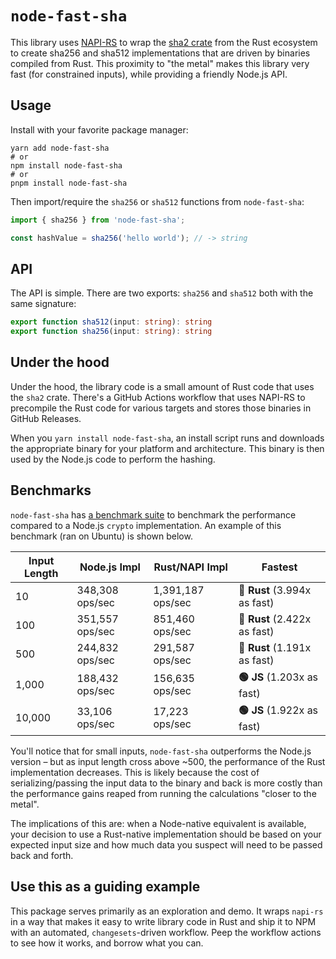 # `node-fast-sha`

This library uses [NAPI-RS](https://napi.rs/) to wrap the [sha2 crate](https://docs.rs/sha2/latest/sha2/) from the Rust ecosystem to create sha256 and sha512 implementations that are driven by binaries compiled from Rust. This proximity to "the metal" makes this library very fast (for constrained inputs), while providing a friendly Node.js API.

## Usage

Install with your favorite package manager:

```shell
yarn add node-fast-sha
# or
npm install node-fast-sha
# or
pnpm install node-fast-sha
```

Then import/require the `sha256` or `sha512` functions from `node-fast-sha`:

```ts
import { sha256 } from 'node-fast-sha';

const hashValue = sha256('hello world'); // -> string
```

## API

The API is simple. There are two exports: `sha256` and `sha512` both with the same signature:

```ts
export function sha512(input: string): string
export function sha256(input: string): string
```

## Under the hood

Under the hood, the library code is a small amount of Rust code that uses the `sha2` crate. There's a GitHub Actions workflow that uses NAPI-RS to precompile the Rust code for various targets and stores those binaries in GitHub Releases.

When you `yarn install node-fast-sha`, an install script runs and downloads the appropriate binary for your platform and architecture. This binary is then used by the Node.js code to perform the hashing.

## Benchmarks

`node-fast-sha` has [a benchmark suite](https://github.com/FormidableLabs/node-fast-sha/blob/main/benchmark/benchmark.mjs) to benchmark the performance compared to a Node.js `crypto` implementation.  An example of this benchmark (ran on Ubuntu) is shown below.
 

| Input Length | Node.js Impl    | Rust/NAPI Impl    | Fastest                      |
|--------------|-----------------|-------------------|------------------------------|
| 10           | 348,308 ops/sec | 1,391,187 ops/sec | **🦀 Rust** (3.994x as fast) |
| 100          | 351,557 ops/sec | 851,460 ops/sec   | **🦀 Rust** (2.422x as fast) |
| 500          | 244,832 ops/sec | 291,587 ops/sec   | **🦀 Rust** (1.191x as fast) |
| 1,000        | 188,432 ops/sec | 156,635 ops/sec   | **🟢 JS** (1.203x as fast)   |
| 10,000       | 33,106 ops/sec  | 17,223 ops/sec    | **🟢 JS** (1.922x as fast)   |

You'll notice that for small inputs, `node-fast-sha` outperforms the Node.js version – but as input length cross above ~500, the performance of the Rust implementation decreases. This is likely because the cost of serializing/passing the input data to the binary and back is more costly than the performance gains reaped from running the calculations "closer to the metal".

The implications of this are: when a Node-native equivalent is available, your decision to use a Rust-native implementation should be based on your expected input size and how much data you suspect will need to be passed back and forth.

## Use this as a guiding example

This package serves primarily as an exploration and demo. It wraps `napi-rs` in a way that makes it easy to write library code in Rust and ship it to NPM with an automated, `changesets`-driven workflow. Peep the workflow actions to see how it works, and borrow what you can.
